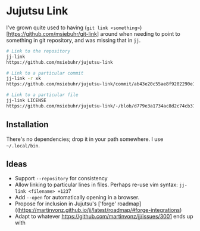 Jujutsu Link
============

I've grown quite used to having (`git link
<something>`)[https://github.com/msiebuhr/git-link] around when needing to
point to something in git repository, and was missing that in `jj`.

```sh
# Link to the repository
jj-link
https://github.com/msiebuhr/jujutsu-link

# Link to a particular commit
jj-link -r xk
https://github.com/msiebuhr/jujutsu-link/commit/ab43e20c55ae8f9202290e1356a0d60b58d1d4f4

# Link to a particular file
jj-link LICENSE 
https://github.com/msiebuhr/jujutsu-link/-/blob/d779e3a1734ac8d2c74cb37f086ed3d4223800bf/LICENSE
```

Installation
------------

There's no dependencies; drop it in your path somewhere. I use `~/.local/bin`.

Ideas
-----

 - Support `--repository` for consistency
 - Allow linking to particular lines in files. Perhaps re-use vim syntax: `jj-link <filename> +123`?
 - Add `--open` for automatically opening in a browser.
 - Propose for inclusion in Jujutsu's ['forge' roadmap]((https://martinvonz.github.io/jj/latest/roadmap/#forge-integrations)
 - Adapt to whatever <https://github.com/martinvonz/jj/issues/3001> ends up with
